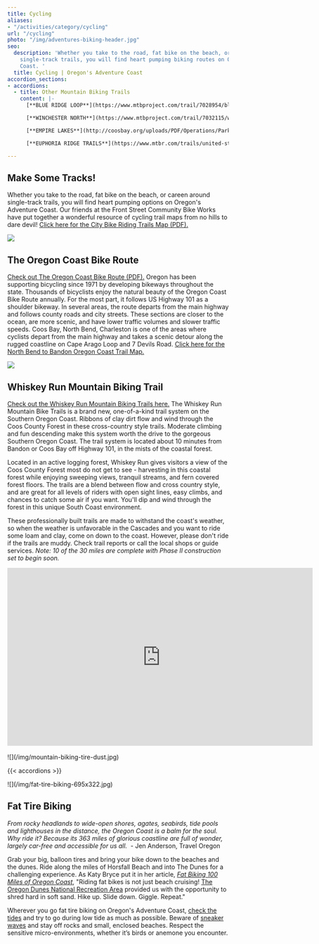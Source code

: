 ```yaml
---
title: Cycling
aliases:
- "/activities/category/cycling"
url: "/cycling"
photo: "/img/adventures-biking-header.jpg"
seo:
  description: 'Whether you take to the road, fat bike on the beach, or careen around
    single-track trails, you will find heart pumping biking routes on Oregon’s Adventure
    Coast. '
  title: Cycling | Oregon's Adventure Coast
accordion_sections:
- accordions:
  - title: Other Mountain Biking Trails
    content: |-
      [**BLUE RIDGE LOOP**](https://www.mtbproject.com/trail/7028954/blue-ridge-loop) - is a multi-use trail system that gets some motorcycle traffic. It is a scenic area to ride, though despite it's elevation, views of lower areas are limited to non-existent. Given the different roads throughout the area, there are multiple ride options.

      [**WINCHESTER NORTH**](https://www.mtbproject.com/trail/7032115/winchester-north) - are used primarily by mountain bikers and motorcycles. The trails challenge even the best of riders. There are lots of ruts, roots, steep terrain, and other obstacles on the 17 miles of winding single track.

      [**EMPIRE LAKES**](http://coosbay.org/uploads/PDF/Operations/Parks/John_Topits_Park/JOHN_TOPITS_PARK_TRAIL_MAP.pdf) - provides a more leisurely trail for biking but it is no less scenic. The trail system, 4 miles paved and 1.5 miles dirt track, is in John Topits Park, centered on the natural beauty of two lakes and stabilized dunes within the park.

      [**EUPHORIA RIDGE TRAILS**](https://www.mtbr.com/trails/united-states/oregon/Coos-Bay/euphoria-ridge.html) - this 10 mile track begins on dirt road and quickly moves to single-track trails, through meadows, forest land, and tribal lands.

---
```

## Make Some Tracks!

Whether you take to the road, fat bike on the beach, or careen around single-track trails, you will find heart pumping options on Oregon's Adventure Coast. Our friends at the Front Street Community Bike Works have put together a wonderful resource of cycling trail maps from no hills to dare devil! [Click here for the City Bike Riding Trails Map (PDF). ](/img/FSCBW-BIKE-TRAIL-MAPS.pdf)

<div class="margin-50px-top"></div>

![](/img/road-cycling-695x322.jpg)

## The Oregon Coast Bike Route

[Check out The Oregon Coast Bike Route (PDF).](https://www.oregon.gov/ODOT/Programs/TDD%20Documents/oregon-coast-bike-route-map.pdf) Oregon has been supporting bicycling since 1971 by developing bikeways throughout the state. Thousands of bicyclists enjoy the natural beauty of the Oregon Coast Bike Route annually. For the most part, it follows US Highway 101 as a shoulder bikeway. In several areas, the route departs from the main highway and follows county roads and city streets. These sections are closer to the ocean, are more scenic, and have lower traffic volumes and slower traffic speeds. Coos Bay, North Bend, Charleston is one of the areas where cyclists depart from the main highway and takes a scenic detour along the rugged coastline on Cape Arago Loop and 7 Devils Road. [Click here for the North Bend to Bandon Oregon Coast Trail Map.](https://www.oregon.gov/oprd/PARKS/docs/OCT_g.pdf)

<div class="margin-50px-top"></div>

![](/img/mountain-biking-whiskey-run-turn-blog-695x322.jpg)

## Whiskey Run Mountain Biking Trail

[Check out the Whiskey Run Mountain Biking Trails here.](https://www.mtbproject.com/directory/8019222/whiskey-run-trails) The Whiskey Run Mountain Bike Trails is a brand new, one-of-a-kind trail system on the Southern Oregon Coast. Ribbons of clay dirt flow and wind through the Coos County Forest in these cross-country style trails. Moderate climbing and fun descending make this system worth the drive to the gorgeous Southern Oregon Coast. The trail system is located about 10 minutes from Bandon or Coos Bay off Highway 101, in the mists of the coastal forest.

Located in an active logging forest, Whiskey Run gives visitors a view of the Coos County Forest most do not get to see - harvesting in this coastal forest while enjoying sweeping views, tranquil streams, and fern covered forest floors. The trails are a blend between flow and cross country style, and are great for all levels of riders with open sight lines, easy climbs, and chances to catch some air if you want. You'll dip and wind through the forest in this unique South Coast environment.

These professionally built trails are made to withstand the coast's weather, so when the weather is unfavorable in the Cascades and you want to ride some loam and clay, come on down to the coast. However, please don't ride if the trails are muddy. Check trail reports or call the local shops or guide services. _Note: 10 of the 30 miles are complete with Phase II construction set to begin soon._

<iframe width="695" height="405" src="https://www.youtube.com/embed/YA0X_rpH930?rel=0" frameborder="0" allow="accelerometer; autoplay; encrypted-media; gyroscope; picture-in-picture" allowfullscreen></iframe>
<br><br>
<div class="margin-50px-top"></div>
![](/img/mountain-biking-tire-dust.jpg)

<div class="margin-50px-top"></div>

{{< accordions >}}

<div class="margin-50px-top"></div>
![](/img/fat-tire-biking-695x322.jpg)

## Fat Tire Biking

_From rocky headlands to wide-open shores, agates, seabirds, tide pools and lighthouses in the distance, the Oregon Coast is a balm for the soul. Why ride it? Because its 363 miles of glorious coastline are full of wonder, largely car-free and accessible for us all._  - Jen Anderson, Travel Oregon

Grab your big, balloon tires and bring your bike down to the beaches and the dunes. Ride along the miles of Horsfall Beach and into The Dunes for a challenging experience. As Katy Bryce put it in her article, [_Fat Biking 100 Miles of Oregon Coast_](https://traveloregon.com/things-to-do/outdoor-recreation/bicycling/fat-biking/fat-biking-100-miles-of-oregon-coast), "Riding fat bikes is not just beach cruising! [The Oregon Dunes National Recreation Area](https://www.stateparks.com/oregon_dunes.html) provided us with the opportunity to shred hard in soft sand. Hike up. Slide down. Giggle. Repeat."

Wherever you go fat tire biking on Oregon's Adventure Coast, [check the tides](https://www.oregon.gov/oprd/PARKS/pages/beach_tips.aspx#Know_the_tides) and try to go during low tide as much as possible. Beware of [sneaker waves](https://www.oregon.gov/oprd/PARKS/Pages/beach_safety.aspx) and stay off rocks and small, enclosed beaches. Respect the sensitive micro-environments, whether it’s birds or anemone you encounter.